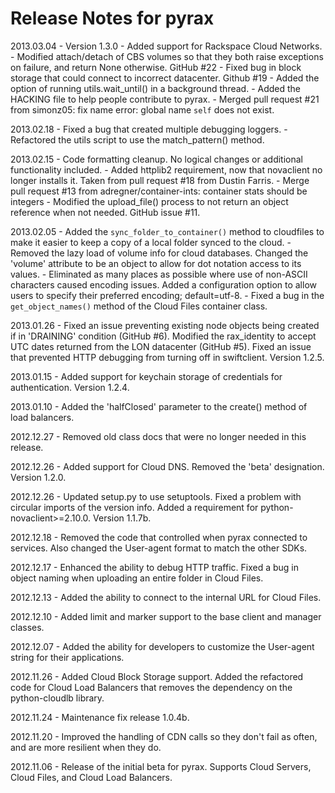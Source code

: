 # Release Notes for pyrax

2013.03.04 - Version 1.3.0
           - Added support for Rackspace Cloud Networks.
           - Modified attach/detach of CBS volumes so that they both raise
             exceptions on failure, and return None otherwise. GitHub #22
           - Fixed bug in block storage that could connect to incorrect
             datacenter. Github #19
           - Added the option of running utils.wait_until() in a background thread.
           - Added the HACKING file to help people contribute to pyrax.
           - Merged pull request #21 from simonz05: fix name error: global
             name `self` does not exist.

2013.02.18 - Fixed a bug that created multiple debugging loggers.
           - Refactored the utils script to use the match_pattern() method.

2013.02.15 - Code formatting cleanup. No logical changes or additional
             functionality included.
           - Added httplib2 requirement, now that novaclient no longer installs
             it. Taken from pull request #18 from Dustin Farris.
           - Merge pull request #13 from adregner/container-ints: container
             stats should be integers
           - Modified the upload_file() process to not return an object
             reference when not needed. GitHub issue #11.

2013.02.05 - Added the `sync_folder_to_container()` method to cloudfiles to make it
             easier to keep a copy of a local folder synced to the cloud.
           - Removed the lazy load of volume info for cloud databases. Changed the
             'volume' attribute to be an object to allow for dot notation access
             to its values.
           - Eliminated as many places as possible where use of non-ASCII characters
             caused encoding issues. Added a configuration option to allow users to
             specify their preferred encoding; default=utf-8.
           - Fixed a bug in the `get_object_names()` method of the Cloud Files
             container class.

2013.01.26 - Fixed an issue preventing existing node objects being created if in
             'DRAINING' condition (GitHub #6). Modified the rax_identity to accept
             UTC dates returned from the LON datacenter (GitHub #5). Fixed an
             issue that prevented HTTP debugging from turning off in swiftclient.
             Version 1.2.5.

2013.01.15 - Added support for keychain storage of credentials for authentication.
             Version 1.2.4.

2013.01.10 - Added the 'halfClosed' parameter to the create() method of load balancers.

2012.12.27 - Removed old class docs that were no longer needed in this release.

2012.12.26 - Added support for Cloud DNS. Removed the 'beta' designation.
             Version 1.2.0.

2012.12.26 - Updated setup.py to use setuptools. Fixed a problem with circular
             imports of the version info. Added a requirement for
             python-novaclient>=2.10.0. Version 1.1.7b.

2012.12.18 - Removed the code that controlled when pyrax connected to services. Also
             changed the User-agent format to match the other SDKs.

2012.12.17 - Enhanced the ability to debug HTTP traffic. Fixed a bug in object naming
             when uploading an entire folder in Cloud Files.

2012.12.13 - Added the ability to connect to the internal URL for Cloud Files.

2012.12.10 - Added limit and marker support to the base client and manager classes.

2012.12.07 - Added the ability for developers to customize the User-agent string
             for their applications.

2012.11.26 - Added Cloud Block Storage support. Added the refactored code for
             Cloud Load Balancers that removes the dependency on the python-cloudlb
             library.

2012.11.24 - Maintenance fix release 1.0.4b.

2012.11.20 - Improved the handling of CDN calls so they don't fail as often, and
             are more resilient when they do.

2012.11.06 - Release of the initial beta for pyrax. Supports Cloud Servers, Cloud
             Files, and Cloud Load Balancers.
